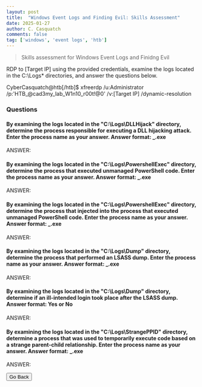 ```yaml
---
layout: post
title:  "Windows Event Logs and Finding Evil: Skills Assessment"
date: 2025-01-27
author: C. Casquatch
comments: false
tag: ['windows', 'event logs', 'htb']
---
```


> Skills assessment for Windows Event Logs and Finidng Evil

RDP to [Target IP] using the provided credentials, examine the logs located in the C:\Logs\* directories, and answer the questions below.

CyberCasquatch@htb[/htb]$ xfreerdp /u:Administrator /p:'HTB_@cad3my_lab_W1n10_r00t!@0' /v:[Target IP] /dynamic-resolution

### Questions

#### By examining the logs located in the "C:\Logs\DLLHijack" directory, determine the process responsible for executing a DLL hijacking attack. Enter the process name as your answer. Answer format: _.exe
ANSWER:

#### By examining the logs located in the "C:\Logs\PowershellExec" directory, determine the process that executed unmanaged PowerShell code. Enter the process name as your answer. Answer format: _.exe
ANSWER:

#### By examining the logs located in the "C:\Logs\PowershellExec" directory, determine the process that injected into the process that executed unmanaged PowerShell code. Enter the process name as your answer. Answer format: _.exe
ANSWER:

#### By examining the logs located in the "C:\Logs\Dump" directory, determine the process that performed an LSASS dump. Enter the process name as your answer. Answer format: _.exe
ANSWER:

#### By examining the logs located in the "C:\Logs\Dump" directory, determine if an ill-intended login took place after the LSASS dump. Answer format: Yes or No
ANSWER:


#### By examining the logs located in the "C:\Logs\StrangePPID" directory, determine a process that was used to temporarily execute code based on a strange parent-child relationship. Enter the process name as your answer. Answer format: _.exe
ANSWER:


<button onclick="history.back()">Go Back</button>
